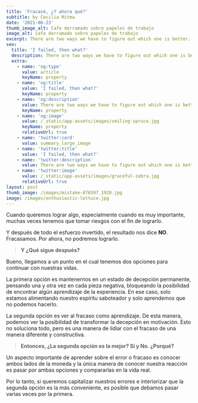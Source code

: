 ```yaml
---
title: 'Fracasé, ¿Y ahora qué?'
subtitle: by Cecilia Mitma
date: '2021-06-23'
thumb_image_alt: Cafe derramado sobre papeles de trabajo
image_alt: cafe derramado sobre papeles de trabajo
excerpt: There are two ways we have to figure out which one is better.
seo:
  title: 'I failed, then what?'
  description: There are two ways we have to figure out which one is better.
  extra:
    - name: 'og:type'
      value: article
      keyName: property
    - name: 'og:title'
      value: 'I failed, then what?'
      keyName: property
    - name: 'og:description'
      value: There are two ways we have to figure out which one is better.
      keyName: property
    - name: 'og:image'
      value: /_static/app-assets/images/smiling-spruce.jpg
      keyName: property
      relativeUrl: true
    - name: 'twitter:card'
      value: summary_large_image
    - name: 'twitter:title'
      value: 'I failed, then what?'
    - name: 'twitter:description'
      value: There are two ways we have to figure out which one is better.
    - name: 'twitter:image'
      value: /_static/app-assets/images/graceful-zebra.jpg
      relativeUrl: true
layout: post
thumb_image: /images/mistake-876597_1920.jpg
image: /images/enthusiastic-lettuce.jpg
---
```

Cuando queremos lograr algo, especialmente cuando es muy importante, muchas veces tenemos que tomar riesgos con el fin de lograrlo.

Y después de todo el esfuerzo invertido, el resultado nos dice **NO**. Fracasamos. Por ahora, no podremos lograrlo. 

> **Y ¿Qué sigue después?**

Bueno, llegamos a un punto en el cual tenemos dos opciones para continuar con nuestras vidas.

La primera opción es mantenernos en un estado de decepción permanente, pensando una y otra vez en cada pieza negativa, bloqueando la posibilidad de encontrar algún aprendizaje de la experiencia. En ese caso, solo estamos alimentando nuestro espíritu saboteador y solo aprendemos que no podemos hacerlo.

La segunda opción es ver al fracaso como aprendizaje. De esta manera, podemos ver la posibilidad de transformar la decepción en motivación. Esto no soluciona todo, pero es una manera de lidiar con el fracaso de una manera diferente y constructiva.

> **Entonces, ¿La segunda opción es la mejor? Sí y No. ¿Porqué?** 

Un aspecto importante de aprender sobre el error o fracaso es conocer ambos lados de la moneda y la única manera de conocer nuestra reacción es pasar por ambas opciones y compararlas en la vida real.

Por lo tanto, si queremos capitalizar nuestros errores e interiorizar que la segunda opción es la más conveniente, es posible que debamos pasar varias veces por la primera.
